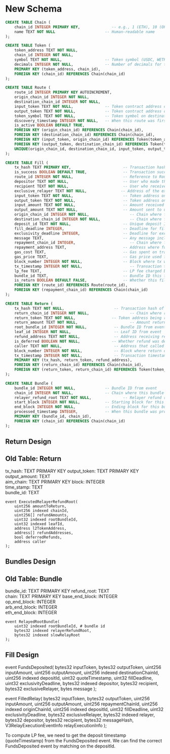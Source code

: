 # New Schema 

```sql
CREATE TABLE Chain (
    chain_id INTEGER PRIMARY KEY,              -- e.g., 1 (ETH), 10 (OP), 42161 (ARB), 8453 (BASE)
    name TEXT NOT NULL                      -- Human-readable name
);

CREATE TABLE Token (
    token_address TEXT NOT NULL,
    chain_id INTEGER NOT NULL,
    symbol TEXT NOT NULL,                   -- Token symbol (USDC, WETH, etc.)
    decimals INTEGER NOT NULL,              -- Number of decimals for the token
    PRIMARY KEY (token_address, chain_id),
    FOREIGN KEY (chain_id) REFERENCES Chain(chain_id)
);

CREATE TABLE Route (
    route_id INTEGER PRIMARY KEY AUTOINCREMENT,
    origin_chain_id INTEGER NOT NULL,
    destination_chain_id INTEGER NOT NULL,
    input_token TEXT NOT NULL,              -- Token contract address on origin chain
    output_token TEXT NOT NULL,             -- Token contract address on destination chain
    token_symbol TEXT NOT NULL,             -- Token symbol on destination chain
    discovery_timestamp INTEGER NOT NULL,   -- When this route was first discovered
    is_active BOOLEAN DEFAULT TRUE,
    FOREIGN KEY (origin_chain_id) REFERENCES Chain(chain_id),
    FOREIGN KEY (destination_chain_id) REFERENCES Chain(chain_id),
    FOREIGN KEY (input_token, origin_chain_id) REFERENCES Token(token_address, chain_id),
    FOREIGN KEY (output_token, destination_chain_id) REFERENCES Token(token_address, chain_id),
    UNIQUE(origin_chain_id, destination_chain_id, input_token, output_token)
);

CREATE TABLE Fill (
    tx_hash TEXT PRIMARY KEY,                       -- Transaction hash
    is_success BOOLEAN DEFAULT TRUE,                -- Transaction success status
    route_id INTEGER NOT NULL,                      -- Reference to Route
    depositor TEXT NOT NULL,                        -- User who made the deposit
    recipient TEXT NOT NULL,                        -- User who receives the funds
    exclusive_relayer TEXT NOT NULL,               -- Address of the exclusive relayer 
    input_token TEXT NOT NULL,                      -- Token address on origin chain
    output_token TEXT NOT NULL,                     -- Token address on destination chain
    input_amount TEXT NOT NULL,                     -- Amount received on origin chain (in smallest unit)
    output_amount TEXT NOT NULL,                    -- Amount sent to user on destination chain (in smallest unit)
    origin_chain_id INTEGER NOT NULL,                  -- Chain where funds originated
    destination_chain_id INTEGER NOT NULL,             -- Chain where funds are sent
    deposit_id TEXT NOT NULL,                       -- Unique deposit ID from protocol
    fill_deadline INTEGER,                          -- Deadline for filling the relay
    exclusivity_deadline INTEGER,                   -- Deadline for exclusive relay
    message TEXT,                                   -- Any message included with the relay
    repayment_chain_id INTEGER,                        -- Chain where funds are repaid
    repayment_address TEXT,                         -- Address where funds are repaid
    gas_cost TEXT,                                  -- Gas spent on transaction (in wei)
    gas_price TEXT,                                 -- Gas price used for transaction
    block_number INTEGER NOT NULL,                  -- Block where tx was confirmed
    tx_timestamp INTEGER NOT NULL,                     -- Transaction timestamp
    lp_fee TEXT,                                    -- LP fee charged by protocol
    bundle_id TEXT,                                 -- Bundle ID this fill belongs to (NOT USED)
    is_return BOOLEAN DEFAULT FALSE,                -- Whether this fill is a return (NOT USED)
    FOREIGN KEY (route_id) REFERENCES Route(route_id),
    FOREIGN KEY (repayment_chain_id) REFERENCES Chain(chain_id)
);

CREATE TABLE Return (
    tx_hash TEXT NOT NULL,                      -- Transaction hash of the refund event
    return_chain_id INTEGER NOT NULL,                  -- Chain where return occurred (from chainId)
    return_token TEXT NOT NULL,                -- Token address being returned (from l2TokenAddress)
    return_amount TEXT NOT NULL,                       -- Amount returned (from refundAmounts[i])
    root_bundle_id INTEGER NOT NULL,            -- Bundle ID from event (from rootBundleId)
    leaf_id INTEGER NOT NULL,                   -- Leaf ID from event
    refund_address TEXT NOT NULL,               -- Address receiving refund (from refundAddresses[i])
    is_deferred BOOLEAN NOT NULL,              -- Whether refund was deferred
    caller TEXT NOT NULL,                       -- Address that called the refund
    block_number INTEGER NOT NULL,              -- Block where return occurred
    tx_timestamp INTEGER NOT NULL,              -- Transaction timestamp
    PRIMARY KEY (tx_hash, return_token, refund_address),
    FOREIGN KEY (return_chain_id) REFERENCES Chain(chain_id),
    FOREIGN KEY (return_token, return_chain_id) REFERENCES Token(token_address, chain_id)
);

CREATE TABLE Bundle (
    bundle_id INTEGER NOT NULL,             -- Bundle ID from event
    chain_id INTEGER NOT NULL,              -- Chain where this bundle applies
    relayer_refund_root TEXT NOT NULL,              -- Relayer refund root hash
    start_block INTEGER NOT NULL,           -- Starting block for this bundle on this chain
    end_block INTEGER NOT NULL,             -- Ending block for this bundle on this chain
    processed_timestamp INTEGER,            -- When this bundle was processed
    PRIMARY KEY (bundle_id, chain_id),
    FOREIGN KEY (chain_id) REFERENCES Chain(chain_id)
);


```

## Return Design 

Old Table: Return
-------------
tx_hash: TEXT       PRIMARY KEY
output_token: TEXT       PRIMARY KEY
output_amount: TEXT   
aim_chain: TEXT       PRIMARY KEY
block: INTEGER  
time_stamp: TEXT   
bundle_id: TEXT   

    event ExecutedRelayerRefundRoot(
        uint256 amountToReturn,
        uint256 indexed chainId,
        uint256[] refundAmounts,
        uint32 indexed rootBundleId,
        uint32 indexed leafId,
        address l2TokenAddress,
        address[] refundAddresses,
        bool deferredRefunds,
        address caller
    );


## Bundles Design 

Old Table: Bundle
-------------
bundle_id: TEXT       PRIMARY KEY
refund_root: TEXT   
chain: TEXT       PRIMARY KEY
base_end_block: INTEGER  
op_end_block: INTEGER  
arb_end_block: INTEGER  
eth_end_block: INTEGER  

    event RelayedRootBundle(
        uint32 indexed rootBundleId, # bundle id
        bytes32 indexed relayerRefundRoot,
        bytes32 indexed slowRelayRoot
    );


## Fill Design 

event FundsDeposited(
        bytes32 inputToken,
        bytes32 outputToken,
        uint256 inputAmount,
        uint256 outputAmount,
        uint256 indexed destinationChainId,
        uint256 indexed depositId,
        uint32 quoteTimestamp,
        uint32 fillDeadline,
        uint32 exclusivityDeadline,
        bytes32 indexed depositor,
        bytes32 recipient,
        bytes32 exclusiveRelayer,
        bytes message
    );


event FilledRelay(
        bytes32 inputToken,
        bytes32 outputToken,
        uint256 inputAmount,
        uint256 outputAmount,
        uint256 repaymentChainId,
        uint256 indexed originChainId,
        uint256 indexed depositId,
        uint32 fillDeadline,
        uint32 exclusivityDeadline,
        bytes32 exclusiveRelayer,
        bytes32 indexed relayer,
        bytes32 depositor,
        bytes32 recipient,
        bytes32 messageHash,
        V3RelayExecutionEventInfo relayExecutionInfo
);


To compute LP fee, we need to get the deposit timestamp (quoteTimestamp) from the FundsDeposited event. 
We can find the correct FundsDeposited event by matching on the depositId. 


